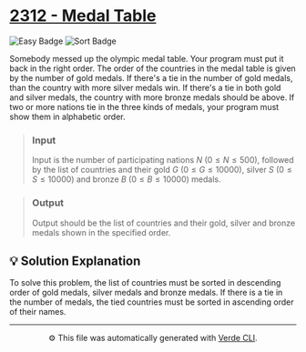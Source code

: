 # [2312 - Medal Table](https://www.beecrowd.com.br/repository/UOJ_2312_en.html)

<p>
	<img alt="Easy Badge" src="https://img.shields.io/badge/Easy-%231a7f37?style=for-the-badge">
	<img alt="Sort Badge" src="https://img.shields.io/badge/Sort-%238250df?style=for-the-badge">
</p>

Somebody messed up the olympic medal table. Your program must put it back in the right order. The order of the countries in the medal table is given by the number of gold medals. If there's a tie in the number of gold medals, than the country with more silver medals win. If there's a tie in both gold and silver medals, the country with more bronze medals should be above. If two or more nations tie in the three kinds of medals, your program must show them in alphabetic order.

> ### Input
> Input is the number of participating nations $N$ $(0 ≤ N ≤ 500)$, followed by the list of countries and their gold $G$ $(0 ≤ G ≤ 10000)$, silver $S$ $(0 ≤ S ≤ 10000)$ and bronze $B$ $(0 ≤ B ≤ 10000)$ medals.

> ### Output
> Output should be the list of countries and their gold, silver and bronze medals shown in the specified order.

## 💡 Solution Explanation
To solve this problem, the list of countries must be sorted in descending order of gold medals, silver medals and bronze medals. If there is a tie in the number of medals, the tied countries must be sorted in ascending order of their names.

---
<p align="center">
	⚙️ This file was automatically generated with <a href="https://github.com/andreeluis/verde-cli">Verde CLI</a>.
</p>
